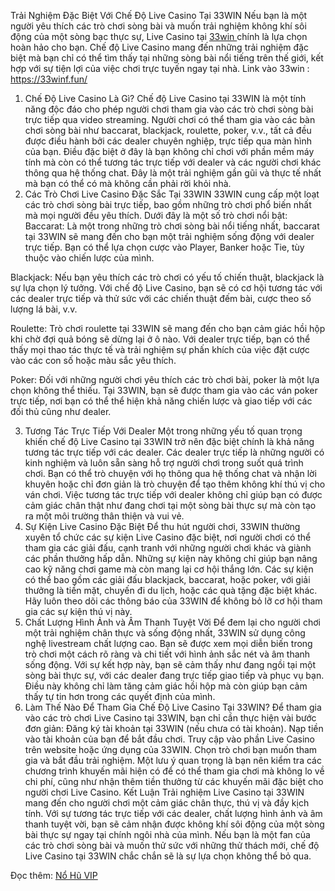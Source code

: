 Trải Nghiệm Đặc Biệt Với Chế Độ Live Casino Tại 33WIN
Nếu bạn là một người yêu thích các trò chơi sòng bài và muốn trải nghiệm không khí sôi động của một sòng bạc thực sự, Live Casino tại <a href="https://33winf.fun/">33win </a>chính là lựa chọn hoàn hảo cho bạn. Chế độ Live Casino mang đến những trải nghiệm đặc biệt mà bạn chỉ có thể tìm thấy tại những sòng bài nổi tiếng trên thế giới, kết hợp với sự tiện lợi của việc chơi trực tuyến ngay tại nhà.
Link vào 33win : https://33winf.fun/

1. Chế Độ Live Casino Là Gì?
Chế độ Live Casino tại 33WIN là một tính năng độc đáo cho phép người chơi tham gia vào các trò chơi sòng bài trực tiếp qua video streaming. Người chơi có thể tham gia vào các bàn chơi sòng bài như baccarat, blackjack, roulette, poker, v.v., tất cả đều được điều hành bởi các dealer chuyên nghiệp, trực tiếp qua màn hình của bạn.
Điều đặc biệt ở đây là bạn không chỉ chơi với phần mềm máy tính mà còn có thể tương tác trực tiếp với dealer và các người chơi khác thông qua hệ thống chat. Đây là một trải nghiệm gần gũi và thực tế nhất mà bạn có thể có mà không cần phải rời khỏi nhà.
2. Các Trò Chơi Live Casino Đặc Sắc Tại 33WIN
33WIN cung cấp một loạt các trò chơi sòng bài trực tiếp, bao gồm những trò chơi phổ biến nhất mà mọi người đều yêu thích. Dưới đây là một số trò chơi nổi bật:
Baccarat: Là một trong những trò chơi sòng bài nổi tiếng nhất, baccarat tại 33WIN sẽ mang đến cho bạn một trải nghiệm sống động với dealer trực tiếp. Bạn có thể lựa chọn cược vào Player, Banker hoặc Tie, tùy thuộc vào chiến lược của mình.


Blackjack: Nếu bạn yêu thích các trò chơi có yếu tố chiến thuật, blackjack là sự lựa chọn lý tưởng. Với chế độ Live Casino, bạn sẽ có cơ hội tương tác với các dealer trực tiếp và thử sức với các chiến thuật đếm bài, cược theo số lượng lá bài, v.v.


Roulette: Trò chơi roulette tại 33WIN sẽ mang đến cho bạn cảm giác hồi hộp khi chờ đợi quả bóng sẽ dừng lại ở ô nào. Với dealer trực tiếp, bạn có thể thấy mọi thao tác thực tế và trải nghiệm sự phấn khích của việc đặt cược vào các con số hoặc màu sắc yêu thích.


Poker: Đối với những người chơi yêu thích các trò chơi bài, poker là một lựa chọn không thể thiếu. Tại 33WIN, bạn sẽ được tham gia vào các ván poker trực tiếp, nơi bạn có thể thể hiện khả năng chiến lược và giao tiếp với các đối thủ cũng như dealer.


3. Tương Tác Trực Tiếp Với Dealer
Một trong những yếu tố quan trọng khiến chế độ Live Casino tại 33WIN trở nên đặc biệt chính là khả năng tương tác trực tiếp với các dealer. Các dealer trực tiếp là những người có kinh nghiệm và luôn sẵn sàng hỗ trợ người chơi trong suốt quá trình chơi. Bạn có thể trò chuyện với họ thông qua hệ thống chat và nhận lời khuyên hoặc chỉ đơn giản là trò chuyện để tạo thêm không khí thú vị cho ván chơi.
Việc tương tác trực tiếp với dealer không chỉ giúp bạn có được cảm giác chân thật như đang chơi tại một sòng bài thực sự mà còn tạo ra một môi trường thân thiện và vui vẻ.
4. Sự Kiện Live Casino Đặc Biệt
Để thu hút người chơi, 33WIN thường xuyên tổ chức các sự kiện Live Casino đặc biệt, nơi người chơi có thể tham gia các giải đấu, cạnh tranh với những người chơi khác và giành các phần thưởng hấp dẫn. Những sự kiện này không chỉ giúp bạn nâng cao kỹ năng chơi game mà còn mang lại cơ hội thắng lớn.
Các sự kiện có thể bao gồm các giải đấu blackjack, baccarat, hoặc poker, với giải thưởng là tiền mặt, chuyến đi du lịch, hoặc các quà tặng đặc biệt khác. Hãy luôn theo dõi các thông báo của 33WIN để không bỏ lỡ cơ hội tham gia các sự kiện thú vị này.
5. Chất Lượng Hình Ảnh và Âm Thanh Tuyệt Vời
Để đem lại cho người chơi một trải nghiệm chân thực và sống động nhất, 33WIN sử dụng công nghệ livestream chất lượng cao. Bạn sẽ được xem mọi diễn biến trong trò chơi một cách rõ ràng và chi tiết với hình ảnh sắc nét và âm thanh sống động.
Với sự kết hợp này, bạn sẽ cảm thấy như đang ngồi tại một sòng bài thực sự, với các dealer đang trực tiếp giao tiếp và phục vụ bạn. Điều này không chỉ làm tăng cảm giác hồi hộp mà còn giúp bạn cảm thấy tự tin hơn trong các quyết định của mình.
6. Làm Thế Nào Để Tham Gia Chế Độ Live Casino Tại 33WIN?
Để tham gia vào các trò chơi Live Casino tại 33WIN, bạn chỉ cần thực hiện vài bước đơn giản:
Đăng ký tài khoản tại 33WIN (nếu chưa có tài khoản).
Nạp tiền vào tài khoản của bạn để bắt đầu chơi.
Truy cập vào phần Live Casino trên website hoặc ứng dụng của 33WIN.
Chọn trò chơi bạn muốn tham gia và bắt đầu trải nghiệm.
Một lưu ý quan trọng là bạn nên kiểm tra các chương trình khuyến mãi hiện có để có thể tham gia chơi mà không lo về chi phí, cũng như nhận thêm tiền thưởng từ các khuyến mãi đặc biệt cho người chơi Live Casino.
Kết Luận
Trải nghiệm Live Casino tại 33WIN mang đến cho người chơi một cảm giác chân thực, thú vị và đầy kịch tính. Với sự tương tác trực tiếp với các dealer, chất lượng hình ảnh và âm thanh tuyệt vời, bạn sẽ cảm nhận được không khí sôi động của một sòng bài thực sự ngay tại chính ngôi nhà của mình. Nếu bạn là một fan của các trò chơi sòng bài và muốn thử sức với những thử thách mới, chế độ Live Casino tại 33WIN chắc chắn sẽ là sự lựa chọn không thể bỏ qua.

Đọc thêm: <a href="https://33winf.dev/no-hu-vip-33win/ ">Nổ Hũ VIP </a>



